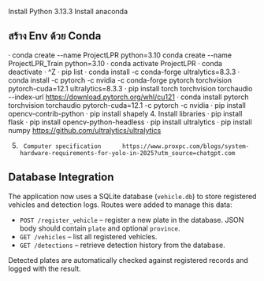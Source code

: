 Install Python 3.13.3
Install anaconda
## สร้าง Env ด้วย Conda
·         conda create --name ProjectLPR python=3.10
conda create --name ProjectLPR_Train python=3.10
·         conda activate ProjectLPR
·         conda deactivate
·         ^Z
·         pip list
·         conda install -c conda-forge ultralytics=8.3.3
·         conda install -c pytorch -c nvidia -c conda-forge pytorch torchvision pytorch-cuda=12.1 ultralytics=8.3.3
·         pip install torch torchvision torchaudio --index-url https://download.pytorch.org/whl/cu121
·         conda install pytorch torchvision torchaudio pytorch-cuda=12.1 -c pytorch -c nvidia
·         pip install opencv-contrib-python
·         pip install shapely
4.  	Install libraries
·         pip install flask
·         pip install opencv-python-headless
·         pip install ultralytics
·         pip install numpy
https://github.com/ultralytics/ultralytics

 
5.  	Computer specification      https://www.proxpc.com/blogs/system-hardware-requirements-for-yolo-in-2025?utm_source=chatgpt.com

## Database Integration

The application now uses a SQLite database (`vehicle.db`) to store registered
vehicles and detection logs.  Routes were added to manage this data:

- `POST /register_vehicle` – register a new plate in the database. JSON body
  should contain `plate` and optional `province`.
- `GET /vehicles` – list all registered vehicles.
- `GET /detections` – retrieve detection history from the database.

Detected plates are automatically checked against registered records and
logged with the result.
